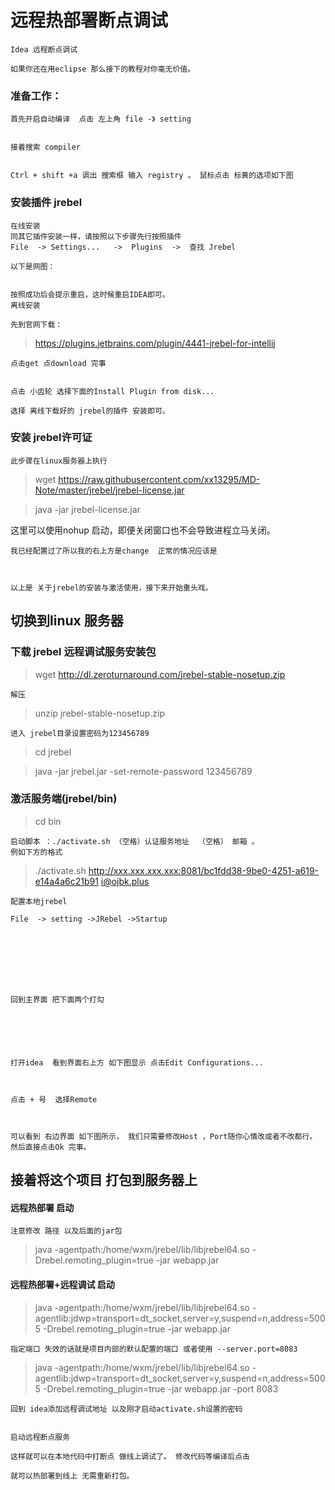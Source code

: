 # 远程热部署断点调试

	Idea 远程断点调试 
	
	如果你还在用eclipse 那么接下的教程对你毫无价值。
	
### 准备工作：


	首先开启自动编译  点击 左上角 file -》 setting 


	接着搜索 compiler 


	Ctrl + shift +a 调出 搜索框 输入 registry 。 鼠标点击 标黄的选项如下图






### 安装插件 jrebel 


	在线安装
	同其它插件安装一样，请按照以下步骤先行按照插件
	File  -> Settings...   ->  Plugins  ->  查找 Jrebel

	以下是网图：


	按照成功后会提示重启，这时候重启IDEA即可。
	离线安装 

	先到官网下载：
	
>https://plugins.jetbrains.com/plugin/4441-jrebel-for-intellij

	点击get 点download 完事


	点击 小齿轮 选择下面的Install Plugin from disk...  

	选择 离线下载好的 jrebel的插件 安装即可。





### 安装 jrebel许可证  
	此步骤在linux服务器上执行

>wget https://raw.githubusercontent.com/xx13295/MD-Note/master/jrebel/jrebel-license.jar

>java -jar jrebel-license.jar

这里可以使用nohup 启动，即便关闭窗口也不会导致进程立马关闭。


 



	我已经配置过了所以我的右上方是change  正常的情况应该是 



	以上是 关于jrebel的安装与激活使用，接下来开始重头戏。



## 切换到linux 服务器 

### 下载 jrebel 远程调试服务安装包

>wget http://dl.zeroturnaround.com/jrebel-stable-nosetup.zip

	解压
 
>unzip jrebel-stable-nosetup.zip

	进入 jrebel目录设置密码为123456789
>cd jrebel

>java -jar jrebel.jar -set-remote-password 123456789

### 激活服务端(jrebel/bin)

>cd bin

	启动脚本 ：./activate.sh （空格）认证服务地址  （空格） 邮箱 。 
	例如下方的格式

>./activate.sh http://xxx.xxx.xxx.xxx:8081/bc1fdd38-9be0-4251-a619-e14a4a6c21b91 i@ojbk.plus


	配置本地jrebel 

	File  -> setting ->JRebel ->Startup 








	回到主界面 把下面两个打勾






	打开idea  看到界面右上方 如下图显示 点击Edit Configurations...



	点击 + 号  选择Remote 



	可以看到 右边界面 如下图所示， 我们只需要修改Host ，Port随你心情改或者不改都行。 然后直接点击Ok 完事。





## 接着将这个项目 打包到服务器上 

#### 远程热部署 启动

	注意修改 路径 以及后面的jar包 

>java -agentpath:/home/wxm/jrebel/lib/libjrebel64.so -Drebel.remoting_plugin=true -jar webapp.jar

#### 远程热部署+远程调试 启动

>java -agentpath:/home/wxm/jrebel/lib/libjrebel64.so - agentlib:jdwp=transport=dt_socket,server=y,suspend=n,address=5005 -Drebel.remoting_plugin=true -jar webapp.jar

	指定端口 失效的话就是项目内部的默认配置的端口 或者使用 --server.port=8083

>java -agentpath:/home/wxm/jrebel/lib/libjrebel64.so -agentlib:jdwp=transport=dt_socket,server=y,suspend=n,address=5005 -Drebel.remoting_plugin=true -jar webapp.jar -port 8083


	回到 idea添加远程调试地址 以及刚才启动activate.sh设置的密码


	启动远程断点服务
	
	这样就可以在本地代码中打断点 做线上调试了。 修改代码等编译后点击
	
	就可以热部署到线上 无需重新打包。
